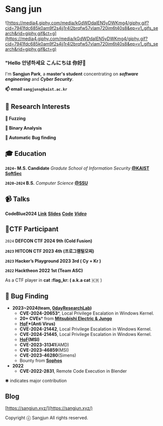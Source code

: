 # Sang jun

![https://media4.giphy.com/media/kGdWDdaIEN5yDWKmg4/giphy.gif?cid=7941fdc685k0am9f2s4jj1r4l2brqfw57vlam720im6t40s8&ep=v1_gifs_search&rid=giphy.gif&ct=g](https://media4.giphy.com/media/kGdWDdaIEN5yDWKmg4/giphy.gif?cid=7941fdc685k0am9f2s4jj1r4l2brqfw57vlam720im6t40s8&ep=v1_gifs_search&rid=giphy.gif&ct=g)

### **"Hello 안녕하세요 こんにちは 你好👋**

I'm **Sangjun Park**, a **master's student** concentrating on **_software engineering_** and **_Cyber Security_**.

**📫 email `sangjuns@kaist.ac.kr`**

## 👣 Research Interests

**🌱 Fuzzing**

**🌱 Binary Analysis**

**🌱 Automatic Bug finding**

## **🎓 Education**

**`2024~` M.S. Candidate** *Gradute School of Information Security* [**@KAIST SoftSec**](https://softsec.kaist.ac.kr/)

**`2020~2024` B.S.** *Computer Science* [**@SSU**](http://cse.ssu.ac.kr/)

## **📹 Talks**
**CodeBlue2024** **[Link](https://note.com/code_blue/n/n994e308f2f26/)** **[Slides](https://github.com/0dayResearchLab/msFuzz/blob/master/CODEBLUE2024.pdf)** **[Code](https://github.com/0dayResearchLab/msFuzz)** **[_Video_](https://www.youtube.com/watch?v=90ET7F3-T7I)**

## 🧾CTF Participant

`2024` **DEFCON CTF 2024 9th (Cold Fusion)**

**`2023`** **HITCON CTF 2023 4th (프로그램털모찌)**

**`2023`** **Hacker’s Playground 2023 3rd ( Cy + Kr )**

**`2022` Hacktheon 2022 1st (Team ASC)**

As a CTF player in **cat :flag_kr: ( a.k.a cat** 🇰🇷 )

## 📝 Bug Finding

- **2023~2024(team, [0dayResearchLab](https://github.com/0dayResearchLab))**
    - **CVE-2024-20653***, Local Privilege Escalation in Windows Kernel.
    - **20+ CVEs*** from [**Mitsubishi Electric & Jungo**](https://www.cisa.gov/news-events/ics-advisories/icsa-24-135-04)
    - **[HoF](https://www.escanav.com/en/support/eScan-hall-of-fame.asp)*(Anti Virus)**
    - **CVE-2024-21442**, Local Privilege Escalation in Windows Kernel.
    - **CVE-2024-21445**, Local Privilege Escalation in Windows Kernel.
    - **[HoF](https://csr.msi.com/global/product-security-advisories)(MSI)**
    - **CVE-2023-31341**(AMD)
    - **CVE-2023-46859**(MSI)
    - **CVE-2023-46280**(Simens)
    - Bounty from [**Sophos**](https://www.sophos.com/en-us)
- **2022**
    - **CVE-2022-2831**, Remote Code Execution in Blender

✱ indicates major contribution

## Blog

[https://sangjun.xyz/](https://sangjun.xyz/)

Copyright ⓒ Sangjun All rights reserved.

